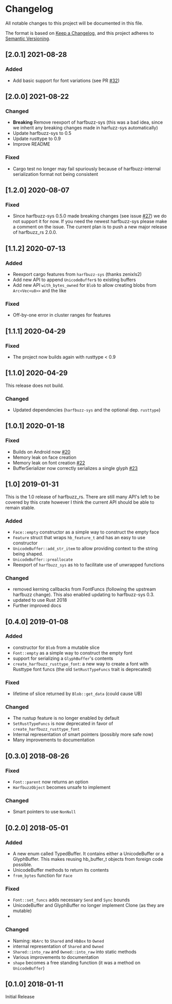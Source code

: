 # Changelog

All notable changes to this project will be documented in this file.

The format is based on [Keep a Changelog](https://keepachangelog.com/en/1.0.0/),
and this project adheres to [Semantic Versioning](https://semver.org/spec/v2.0.0.html).

## [2.0.1] 2021-08-28

### Added

- Add basic support for font variations (see PR [#32](https://github.com/manuel-rhdt/harfbuzz_rs/pull/32))

## [2.0.0] 2021-08-22

### Changed

- **Breaking** Remove reexport of harfbuzz-sys (this was a bad idea, since we inherit any breaking changes made in harfuzz-sys automatically)
- Update harfbuzz-sys to 0.5
- Update rusttype to 0.9
- Improve README

### Fixed

- Cargo test no longer may fail spuriously because of harfbuzz-internal serialization format not being consistent

## [1.2.0] 2020-08-07

### Fixed

- Since harfbuzz-sys 0.5.0 made breaking changes (see issue [#27](https://github.com/manuel-rhdt/harfbuzz_rs/issues/27)) we do not support it for now. If you need the newest harfbuzz-sys please make a comment on the issue. The current plan is to push a new major release of harfbuzz_rs 2.0.0.

## [1.1.2] 2020-07-13

### Added

- Reexport cargo features from `harfbuzz-sys` (thanks zenixls2)
- Add new API to append `UnicodeBuffer`s to existing buffers
- Add new API `with_bytes_owned` for `Blob` to allow creating blobs from `Arc<Vec<u8>>` and the like

### Fixed

- Off-by-one error in cluster ranges for features

## [1.1.1] 2020-04-29

### Fixed

- The project now builds again with rusttype < 0.9

## [1.1.0] 2020-04-29

This release does not build.

### Changed

- Updated dependencies (`harfbuzz-sys` and the optional dep. `rusttype`)

## [1.0.1] 2020-01-18

### Fixed

- Builds on Android now [#20](https://github.com/manuel-rhdt/harfbuzz_rs/pull/20)
- Memory leak on face creation
- Memory leak on font creation [#22](https://github.com/manuel-rhdt/harfbuzz_rs/pull/22)
- BufferSerializer now correctly serializes a single glyph [#23](https://github.com/manuel-rhdt/harfbuzz_rs/issues/23)

## [1.0] 2019-01-31

This is the 1.0 release of harfbuzz_rs. There are still many API's left to be
covered by this crate however I think the current API should be able to remain
stable.

### Added

- `Face::empty` constructor as a simple way to construct the empty face
- `Feature` struct that wraps `hb_feature_t` and has an easy to use constructor
- `UnicodeBuffer::add_str_item` to allow providing context to the string
  being shaped.
- `UnicodeBuffer::preallocate`
- Reexport of `harfbuzz_sys` as `hb` to facilitate use of unwrapped functions

### Changed

- removed kerning callbacks from FontFuncs (following the upstream harfbuzz
  change). This also enabled updating to harfbuzz-sys 0.3.
- updated to use Rust 2018
- Further improved docs

## [0.4.0] 2019-01-08

### Added

- constructor for `Blob` from a mutable slice
- `Font::empty` as a simple way to construct the empty font
- support for serializing a `GlyphBuffer`'s contents
- `create_harfbuzz_rusttype_font`: a new way to create a font with Rusttype font
  funcs (the old `SetRustTypeFuncs` trait is deprecated)

### Fixed

- lifetime of slice returned by `Blob::get_data` (could cause UB)

### Changed

- The rustup feature is no longer enabled by default
- `SetRustTypeFuncs` is now deprecated in favor of
  `create_harfbuzz_rusttype_font`
- Internal representation of smart pointers (possibly more safe now)
- Many improvements to documentation

## [0.3.0] 2018-08-26

### Fixed

- `Font::parent` now returns an option
- `HarfbuzzObject` becomes unsafe to implement

### Changed

- Smart pointers to use `NonNull`

## [0.2.0] 2018-05-01

### Added

- A new enum called TypedBuffer. It contains either a UnicodeBuffer or a GlyphBuffer. This makes reusing hb_buffer_t objects from foreign code possible.
- UnicodeBuffer methods to return its contents
- `from_bytes` function for `Face`

### Fixed

- `Font::set_funcs` adds necessary `Send` and `Sync` bounds
- UnicodeBuffer and GlyphBuffer no longer implement Clone (as they are
  mutable)
-

### Changed

- Naming: `HbArc` to `Shared` and `HbBox` to `Owned`
- internal representation of `Shared` and `Owned`
- `Shared::into_raw` and `Owned::into_raw` into static methods
- Various improvements to documentation
- `shape` becomes a free standing function (it was a method on `UnicodeBuffer`)

## [0.1.0] 2018-01-11

Initial Release
